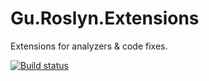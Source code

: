 # Gu.Roslyn.Extensions
Extensions for analyzers &amp; code fixes.

[![Build status](https://ci.appveyor.com/api/projects/status/ipk8pqx4n4m7y8u8/branch/master?svg=true)](https://ci.appveyor.com/project/JohanLarsson/gu-roslyn-extensions/branch/master)
